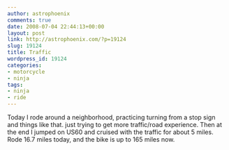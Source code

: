 ```yaml
---
author: astrophoenix
comments: true
date: 2008-07-04 22:44:13+00:00
layout: post
link: http://astrophoenix.com/?p=19124
slug: 19124
title: Traffic
wordpress_id: 19124
categories:
- motorcycle
- ninja
tags:
- ninja
- ride
---
```


Today I rode around a neighborhood, practicing turning from a stop sign and things like that. just trying to get more traffic/road experience. Then at the end I jumped on US60 and cruised with the traffic for about 5 miles. Rode 16.7 miles today, and the bike is up to 165 miles now.
